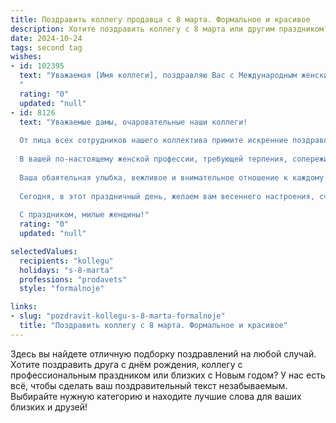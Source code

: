 ```yaml
---
title: Поздравить коллегу продавца с 8 марта. Формальное и красивое
description: Хотите поздравить коллегу с 8 марта или другим праздником? Наш ИИ создаст незабываемое поздравление, а вы обязательно выделитесь среди других.  
date: 2024-10-24
tags: second tag
wishes:
- id: 102395
  text: "Уважаемая [Имя коллеги], поздравляю Вас с Международным женским днём 8 Марта! Желаю Вам прекрасного настроения, семейного благополучия и успехов в Вашей профессиональной деятельности. Пусть каждый день приносит радость, а работа в нашем коллективе всегда будет лёгкой и приятной.
  "
  rating: "0"
  updated: "null"
- id: 8126
  text: "Уважаемые дамы, очаровательные наши коллеги!
  
  От лица всех сотрудников нашего коллектива примите искренние поздравления с чудесным весенним праздником – Международным женским днём 8 Марта.
  
  В вашей по-настоящему женской профессии, требующей терпения, сопереживания, внимательности и доброжелательности, вы достигаете больших успехов, радуя нас своими профессиональными качествами, высоким уровнем обслуживания, умелым разрешением сложных ситуаций.
  
  Ваша обаятельная улыбка, вежливое и внимательное отношение к каждому покупателю – это визитная карточка нашего магазина.
  
  Сегодня, в этот праздничный день, желаем вам весеннего настроения, счастья, здоровья, любви и благополучия! Пусть в ваших сердцах всегда цветут надежда и вера!
  
  С праздником, милые женщины!"
  rating: "0"
  updated: "null"

selectedValues:
  recipients: "kollegu"
  holidays: "s-8-marta"
  professions: "prodavets"
  style: "formalnoje"

links:
- slug: "pozdravit-kollegu-s-8-marta-formalnoje"
  title: "Поздравить коллегу с 8 марта. Формальное и красивое"
---
```


Здесь вы найдете отличную подборку поздравлений на любой случай.
Хотите поздравить друга с днём рождения, коллегу с профессиональным праздником или близких с Новым годом? У нас есть всё, чтобы сделать ваш поздравительный текст незабываемым. Выбирайте нужную категорию и находите лучшие слова для ваших близких и друзей!
